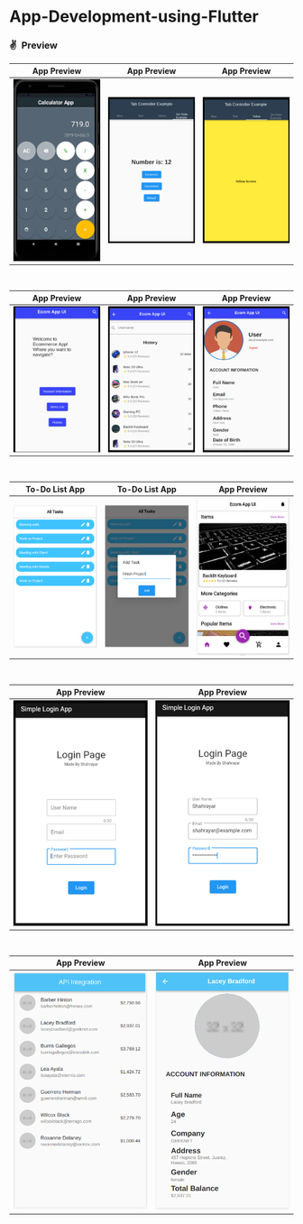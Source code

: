# App-Development-using-Flutter


### ✌&ensp;Preview

|              App Preview             |             App Preview           |              App Preview           |
| :----------------------------------: | :----------------------------------: |  :----------------------------------: |
| <img src="https://github.com/Shahrayar123/App-Development-using-Flutter/blob/main/Class%2011/calculator.png" width="350"> | <img src="https://github.com/Shahrayar123/App-Development-using-Flutter/blob/main/Class%2010/Set_State.png" width="350"> |<img src="https://github.com/Shahrayar123/App-Development-using-Flutter/blob/main/Class%2010/Tab_Controller.png" width="350">|

<br>


|              App Preview             |             App Preview           |              App Preview           |
| :----------------------------------: | :----------------------------------: |  :----------------------------------: |
| <img src="https://github.com/Shahrayar123/App-Development-using-Flutter/blob/main/Class%209/Main_Page.png" width="350"> | <img src="https://github.com/Shahrayar123/App-Development-using-Flutter/blob/main/Class%209/History.png" width="350"> | <img src="https://github.com/Shahrayar123/App-Development-using-Flutter/blob/main/Class%209/User_Info.png" width="350"> |


<br>


|              To-Do List App             |             To-Do List App           |              App Preview           |
| :----------------------------------: | :----------------------------------: |  :----------------------------------: |
| <img src="https://github.com/Shahrayar123/App-Development-using-Flutter/blob/main/Class%2011/todo_app_1.png" width="350"> | <img src="https://github.com/Shahrayar123/App-Development-using-Flutter/blob/main/Class%2011/todo_app_2.png" width="350"> | <img src="https://github.com/Shahrayar123/App-Development-using-Flutter/blob/main/Class%2011/Ecom_app.png" width="350"> |




<br>


|              App Preview             |             App Preview           |     
| :----------------------------------: | :----------------------------------: |  
| <img src="https://github.com/Shahrayar123/App-Development-using-Flutter/blob/main/Class%208/Login_Page_1.png" width="350"> | <img src="https://github.com/Shahrayar123/App-Development-using-Flutter/blob/main/Class%208/Login_Page_2.png" width="350"> |

<br>

|              App Preview             |             App Preview           |     
| :----------------------------------: | :----------------------------------: |  
| <img src="https://github.com/Shahrayar123/App-Development-using-Flutter/blob/main/Class%2012/Api_data_page_1.png" width="350"> | <img src="https://github.com/Shahrayar123/App-Development-using-Flutter/blob/main/Class%2012/Api_data_page_2.png" width="350"> |




